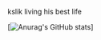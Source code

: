 kslik living his best life 

  [![Anurag's GitHub stats](https://github-readme-stats.vercel.app/api?username=kslik)]
